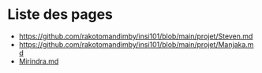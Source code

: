 # Liste des pages

- https://github.com/rakotomandimby/insi101/blob/main/projet/Steven.md
- https://github.com/rakotomandimby/insi101/blob/main/projet/Manjaka.md
- [Mirindra.md](https://github.com/rakotomandimby/insi101/blob/main/projet/mirindraF.md)

